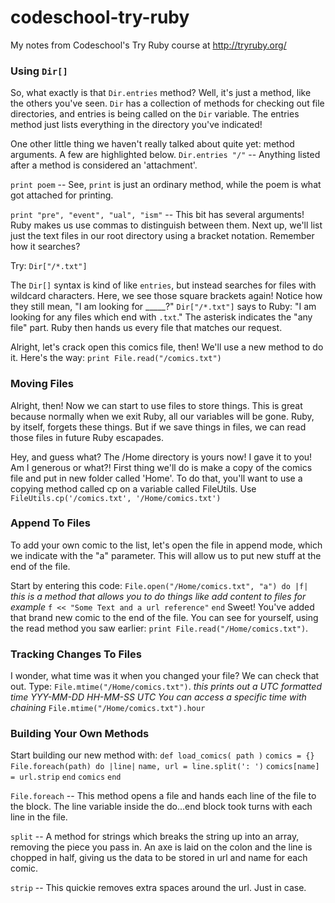 # codeschool-try-ruby
My notes from Codeschool's Try Ruby course at http://tryruby.org/

### Using `Dir[]`
So, what exactly is that `Dir.entries` method? Well, it's just a method, like the others you've seen. `Dir` has a collection of methods for checking out file directories, and entries is being called on the `Dir` variable. The entries method just lists everything in the directory you've indicated!

One other little thing we haven't really talked about quite yet: method arguments. A few are highlighted below.
`Dir.entries "/"` -- Anything listed after a method is considered an 'attachment'.

`print poem` -- See, `print` is just an ordinary method, while the poem is what got attached for printing.

`print "pre", "event", "ual", "ism"` -- This bit has several arguments! Ruby makes us use commas to distinguish between them.
Next up, we'll list just the text files in our root directory using a bracket notation. Remember how it searches?

Try: `Dir["/*.txt"]`

The `Dir[]` syntax is kind of like `entries`, but instead searches for files with wildcard characters.
Here, we see those square brackets again! Notice how they still mean, "I am looking for _____?"
`Dir["/*.txt"]` says to Ruby: "I am looking for any files which end with `.txt`." The asterisk indicates the "any file" part. Ruby then hands us every file that matches our request.

Alright, let's crack open this comics file, then! We'll use a new method to do it.
Here's the way: `print File.read("/comics.txt")`

### Moving Files
Alright, then! Now we can start to use files to store things. This is great because normally when we exit Ruby, all our variables will be gone. Ruby, by itself, forgets these things. But if we save things in files, we can read those files in future Ruby escapades.

Hey, and guess what? The /Home directory is yours now! I gave it to you! Am I generous or what?!
First thing we'll do is make a copy of the comics file and put in new folder called 'Home'.
To do that, you'll want to use a copying method called cp on a variable called FileUtils.
Use `FileUtils.cp('/comics.txt', '/Home/comics.txt')`

### Append To Files
To add your own comic to the list, let's open the file in append mode, which we indicate with the "a" parameter. This will allow us to put new stuff at the end of the file.

Start by entering this code: `File.open("/Home/comics.txt", "a") do |f|`
*this is a method that allows you to do things like add content to files for example*
`f << "Some Text and a url reference"`
`end`
Sweet! You've added that brand new comic to the end of the file. You can see for yourself, using the read method you saw earlier: `print File.read("/Home/comics.txt")`.

### Tracking Changes To Files
I wonder, what time was it when you changed your file? We can check that out.
Type: `File.mtime("/Home/comics.txt")`.
*this prints out a UTC formatted time YYY-MM-DD HH-MM-SS UTC*
*You can access a specific time with chaining*
`File.mtime("/Home/comics.txt").hour`


### Building Your Own Methods
Start building our new method with: 
`def load_comics( path )`
  `comics = {}`
  `File.foreach(path) do |line|`
    `name, url = line.split(': ')`
    `comics[name] = url.strip`
  `end`
  `comics`
`end`


`File.foreach` -- This method opens a file and hands each line of the file to the block. The line variable inside the do...end block took turns with each line in the file.

`split` -- A method for strings which breaks the string up into an array, removing the piece you pass in. An axe is laid on the colon and the line is chopped in half, giving us the data to be stored in url and name for each comic.

`strip` -- This quickie removes extra spaces around the url. Just in case.

